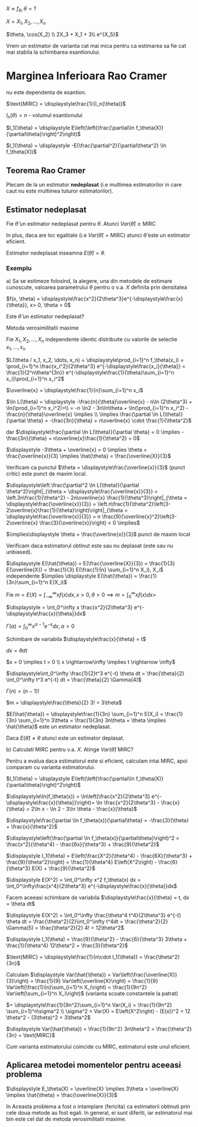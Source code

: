 $X \approx f_\theta, \theta = ?$

$X = X_1, X_2, \dots, X_n$

$\theta, \cos(X_2) \\
2X_3 + X_1 + 3\\
e^{X_5}$

Vrem un estimator de varianta cat mai mica pentru ca estimarea sa fie cat mai stabila la schimbarea esantionului.

# Marginea Inferioara Rao Cramer

nu este dependenta de esantion.

$\text{MIRC} = \displaystyle\frac{1}{I_n(\theta)}$ 

$I_n(\theta) = n$ - volumul esantionului

$I_1(\theta) = \displaystyle E\left(\left(\frac{\partial\ln f_\theta(X)}{\partial\theta}\right)^2\right)$

$I_1(\theta) = \displaystyle -E(\frac{\partial^2}{\partial\theta^2} \ln f_\theta(X))$

## Teorema Rao Cramer

Plecam de la un estimator **nedeplasat** (i.e multimea estimatorilor in care caut nu este multimea tuturor estimatorilor). 

## Estimator nedeplasat

Fie $\hat{\theta}$ un estimator nedeplasat pentru $\theta$. Atunci $Var(\hat{\theta})\ge\text{MIRC}$

In plus, daca are loc egalitate (i.e $Var(\hat{\theta}) = \text{MIRC}$) atunci $\hat{\theta}$ este un estimator eficient.

Estimator nedeplasat inseamna $E(\hat{\theta}) = \theta$.

### Exemplu

a) Sa se estimeze folosind, la alegere, una din metodele de estimare cunoscute, valoarea parametrului $\theta$ pentru o v.a. $X$ definita prin densitatea

$f(x, \theta) = \displaystyle\frac{x^2}{2\theta^3}e^{-\displaystyle\frac{x}{\theta}}, x> 0, \theta > 0$

Este $\hat{\theta}$ un estimator nedeplasat?

Metoda verosimilitatii maxime

Fie $X_1, X_2, \dots, X_n$ independente identic distribuite cu valorile de selectie $x_1, \dots, x_n$

$L(\theta / x_1, x_2, \dots, x_n) = \displaystyle\prod_{i=1}^n f_\theta(x_i) = \prod_{i=1}^n \frac{x_i^2}{2\theta^3} e^{-\displaystyle\frac{x_i}{\theta}} = \frac{1}{2^n\theta^{3n}} e^{-\displaystyle\frac{1}{\theta}\sum_{i=1}^n x_i}\prod_{i=1}^n x_i^2$

$\overline{x} = \displaystyle\frac{1}{n}\sum_{i=1}^n x_i$

$\ln L(\theta) = \displaystyle -\frac{n}{\theta}\overline{x} - n\ln (2\theta^3) + \ln(\prod_{i=1}^n x_i^2)=\\
= -n \ln2 - 3n\ln\theta + \ln(\prod_{i=1}^n x_i^2) - \frac{n}{\theta}\overline{x} \implies \\
\implies \frac{\partial \ln L(\theta)}{\partial \theta} = -\frac{3n}{\theta} + n\overline{x} \cdot \frac{1}{\theta^2}$

dar $\displaystyle\frac{\partial \ln L(\theta)}{\partial \theta} = 0 \implies -\frac{3n}{\theta} + n\overline{x}\frac{1}{\theta^2} = 0$

$\displaystyle -3\theta + \overline{x} = 0 \implies \theta = \frac{\overline{x}}{3} \implies \hat{\theta} = \frac{\overline{X}}{3}$

Verificam ca punctul $\theta = \displaystyle\frac{\overline{x}}{3}$ (punct critic) este punct de maxim local.

$\displaystyle\left.\frac{\partial^2 \ln L(\theta)}{\partial \theta^2}\right|_{\theta = \displaystyle\frac{\overline{x}}{3}} = \left.3n\frac{1}{\theta^2} - 2n\overline{x} \frac{1}{\theta^3}\right|_{\theta = \displaystyle\frac{\overline{x}}{3}} = \left.n\frac{1}{\theta^2}\left(3-2\overline{x}\frac{1}{\theta}\right)\right|_{\theta = \displaystyle\frac{\overline{x}}{3}} = n \frac{9}{\overline{x}^2}\left(3-2\overline{x} \frac{3}{\overline{x}}\right) < 0 \implies$ 

$\implies\displaystyle \theta = \frac{\overline{x}}{3}$ punct de maxim local

Verificam daca estimatorul obtinut este sau nu deplasat (este sau nu unbiased).

$\displaystyle E(\hat{\theta}) = E(\frac{\overline{X}}{3}) = \frac{1}{3} E(\overline{X}) = \frac{1}{3} E(\frac{1}{n} \sum_{i=1}^n X_i), X_i$ independente $\implies \displaystyle E(\hat{\theta}) = \frac{1}{3n}\sum_{i=1}^n E(X_i)$

Fie $\displaystyle m = E(X) = \int_{-\infty}^\infty x f(x) dx, x > 0, \theta > 0 \implies m = \int_{0}^\infty x f(x) dx =$

$\displaystyle = \int_0^\infty x \frac{x^2}{2\theta^3} e^{-\displaystyle\frac{x}{\theta}}dx$

$\displaystyle\Gamma(\alpha) = \int_0^\infty x^{\alpha-1}e^{-x}dx, \alpha > 0$

Schimbare de variabila $\displaystyle\frac{x}{\theta} = t$

$dx = \theta dt$

$x = 0 \implies t = 0 \\
x \rightarrow\infty \implies t \rightarrow \infty$

$\displaystyle\int_0^\infty \frac{1}{2}t^3 e^{-t} \theta dt = \frac{\theta}{2} \int_0^\infty t^3 e^{-t} dt = \frac{\theta}{2} \Gamma(4)$

$\Gamma(n) = (n-1)!$

$m = \displaystyle\frac{\theta}{2} 3! = 3\theta$

$E(\hat{\theta}) = \displaystyle\frac{1}{3n} \sum_{i=1}^n E(X_i) = \frac{1}{3n} \sum_{i=1}^n 3\theta = \frac{1}{3n} 3n\theta = \theta \implies \hat{\theta}$ este un estimator nedeplasat.

Daca $E(\hat{\theta}) \ne \theta$ atunci este un estimator deplasat.

b) Calculati MIRC pentru v.a. $X$. Atinge $Var(\hat{\theta})$ MIRC?

Pentru a evalua daca estimatorul este si eficient, calculam intai MIRC, apoi comparam cu varianta estimatorului.

$I_1(\theta) = \displaystyle E\left(\left(\frac{\partial\ln f_\theta(X)}{\partial\theta}\right)^2\right)$

$\displaystyle\ln(f_\theta(x)) = \ln\left(\frac{x^2}{2\theta^3} e^{-\displaystyle\frac{x}{\theta}}\right)= \ln \frac{x^2}{2\theta^3} - \frac{x}{\theta} = 2\ln x - \ln 2 - 3\ln \theta - \frac{x}{\theta}$

$\displaystyle\frac{\partial \ln f_\theta(x)}{\partial\theta} = -\frac{3}{\theta} + \frac{x}{\theta^2}$


$\displaystyle\left(\frac{\partial \ln f_\theta(x)}{\partial\theta}\right)^2 = \frac{x^2}{\theta^4} - \frac{6x}{\theta^3} + \frac{9}{\theta^2}$

$\displaystyle I_1(\theta) = E\left(\frac{X^2}{\theta^4} - \frac{6X}{\theta^3} + \frac{9}{\theta^2}\right) = \frac{1}{\theta^4} E\left(X^2\right) - \frac{6}{\theta^3} E(X) + \frac{9}{\theta^2}$

$\displaystyle E(X^2) = \int_0^\infty x^2 f_\theta(x) dx = \int_0^\infty\frac{x^4}{2\theta^3} e^{-\displaystyle\frac{x}{\theta}}dx$

Facem aceeasi schimbare de variabila $\displaystyle\frac{x}{\theta} = t, dx = \theta dt$

$\displaystyle E(X^2) = \int_0^\infty \frac{\theta^4 t^4}{2\theta^3} e^{-t} \theta dt = \frac{\theta^2}{2}\int_0^\infty t^4dt = \frac{\theta^2}{2} \Gamma(5) = \frac{\theta^2}{2} 4! = 12\theta^2$

$\displaystyle I_1(\theta) = \frac{9}{\theta^2} - \frac{6}{\theta^3} 3\theta + \frac{1}{\theta^4} 12\theta^2 = \frac{3}{\theta^2}$

$\text{MIRC} = \displaystyle\frac{1}{n\cdot I_1(\theta)} = \frac{\theta^2}{3n}$

Calculam $\displaystyle Var(\hat{\theta}) = Var\left(\frac{\overline{X}}{3}\right) = \frac{1}{9} Var\left(\overline{X}\right) = \frac{1}{9} Var\left(\frac{1}{n}\sum_{i=1}^n X_i\right) = \frac{1}{9n^2} Var\left(\sum_{i=1}^n X_i\right)$ (varianta scoate constantele la patrat)

$= \displaystyle\frac{1}{9n^2}\sum_{i=1}^n Var(X_i) = \frac{1}{9n^2} \sum_{i=1}^n\sigma^2 \\
\sigma^2 = Var(X)  = E\left(X^2\right) - (E(x))^2 = 12 \theta^2 - (3\theta)^2 = 3\theta^2$

$\displaystyle Var(\hat{\theta}) = \frac{1}{9n^2} 3n\theta^2 = \frac{\theta^2}{3n} = \text{MIRC}$

Cum varianta estimatorului coincide cu MIRC, estimatorul este unul eficient.

## Aplicarea metodei momentelor pentru aceeasi problema

$\displaystyle E_\theta(X) = \overline{X} \implies 3\theta = \overline{X} \implies \hat{\theta} = \frac{\overline{X}}{3}$

In Aceasta problema a fost o intamplare (fericita) ca estimatorii obtinuti prin cele doua metode au fost egali. In general, ei sunt diferiti, iar estimatorul mai bin este cel dat de metoda verosimilitatii maxime.
